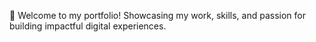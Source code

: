 🚀 Welcome to my portfolio! Showcasing my work, skills, and passion for building impactful digital experiences.
